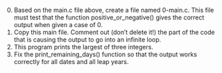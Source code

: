 0. Based on the main.c file above, create a file named 0-main.c. This file must test that the function positive_or_negative() gives the correct output when given a case of 0.
1. Copy this main file. Comment out (don’t delete it!) the part of the code that is causing the output to go into an infinite loop.
2. This program prints the largest of three integers.
3. Fix the print_remaining_days() function so that the output works correctly for all dates and all leap years.
